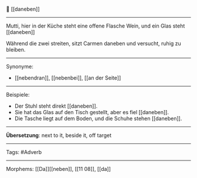 🔵 [[daneben]]

---
  Mutti, hier in der Küche steht eine offene Flasche Wein, und ein Glas steht [[daneben]]

 Während die zwei streiten, sitzt Carmen daneben und versucht, ruhig zu bleiben. 
		
---

Synonyme:
- [[nebendran]], [[nebenbei]], [[an der Seite]]

---

Beispiele:

- Der Stuhl steht direkt [[daneben]].
- Sie hat das Glas auf den Tisch gestellt, aber es fiel [[daneben]].
- Die Tasche liegt auf dem Boden, und die Schuhe stehen [[daneben]].

---
**Übersetzung**: next to it, beside it, off target

---

Tags:
#Adverb

---

Morphems:
[[Da]][[neben]], [[11 08]], [[da]]